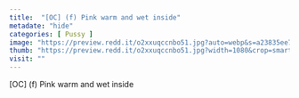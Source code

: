```yaml
---
title:  "[OC] (f) Pink warm and wet inside"
metadate: "hide"
categories: [ Pussy ]
image: "https://preview.redd.it/o2xxuqccnbo51.jpg?auto=webp&s=a23835ee76911279d9adc0faca3eba0baf731180"
thumb: "https://preview.redd.it/o2xxuqccnbo51.jpg?width=1080&crop=smart&auto=webp&s=398164b46cb646b14359b88231f8e7d59f7e8590"
visit: ""
---
```

[OC] (f) Pink warm and wet inside
